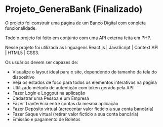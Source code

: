 # Projeto_GeneraBank (Finalizado)

O projeto foi construir uma página de um Banco Digital com conpleta funcionalidade.

Todo o projeto foi feito em conjunto com uma API externa feita em PHP.

Nesse projeto foi utilizada as linguagens React.js | JavaScript | Context API | HTML5 | CSS3.

Os usuários devem ser capazes de:

- Visualize o layout ideal para o site, dependendo do tamanho da tela do dispositivo
- Veja os estados de foco para todos os elementos interativos na página
- Ultilizado método de autentição com token gerado pela API
- Fazer Login e Loggout na aplicação 
- Cadastrar uma Pessoa e um Empresa
- Fazer Tranferêcia entre contas da mesma aplicação
- Fazer Depósito virtual (acrecentar valor fictício a sua conta bancária)
- Fazer Saque virtual (retirar valor fictício a sua conta bancária)
- Emissão e pagamento de Boletos 
